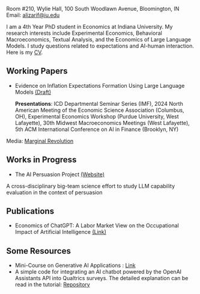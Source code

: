 Room #210, Wylie Hall, 100 South Woodlawn Avenue, Bloomington, IN  
Email: alizarif@iu.edu  

I am a 4th Year PhD student in Economics at Indiana University. My research interests include Experimental Economics, Behavioral Macroeconomics, Textual Analysis, and the Economics of Large Language Models. I study questions related to expectations and AI-human interaction. Here is my [CV](https://github.com/alizarif/cv.pdf).

## Working Papers
- Evidence on Inflation Expectations Formation Using Large Language Models [(Draft)](https://papers.ssrn.com/sol3/papers.cfm?abstract_id=4825076)
  
  **Presentations**: ICD Departmental Seminar Series (IMF), 2024 North American Meeting of the Economic Science Association (Columbus, OH), Experimental Economics Workshop (Purdue University, West Lafayette), 30th Midwest Macroeconomics Meetings (West Lafayette), 5th ACM International Conference on AI in Finance (Brooklyn, NY)

Media: [Marginal Revolution](https://marginalrevolution.com/marginalrevolution/2024/05/experimental-evidence-on-large-language-models.html)

## Works in Progress

- The AI Persuasion Project [(Website)](https://sites.google.com/view/ai-persuasion/team?authuser=0)

A cross-disciplinary big-team science effort to study LLM capability evaluation in the context of persuasion

## Publications

- Economics of ChatGPT: A Labor Market View on the Occupational Impact of Artificial Intelligence [(Link)](https://www.emerald.com/insight/content/doi/10.1108/JEBDE-10-2023-0021/full/html)

## Some Resources
- Mini-Course on Generative AI Applications : [Link](https://github.com/alizarif/LLM)
- A simple code for integrating an AI chatbot powered by the OpenAI Assistants API into Qualtrics surveys. The detailed explanation can be read in the tutorial: [Repository](https://github.com/alizarif/QualtricsAIChatbot)
